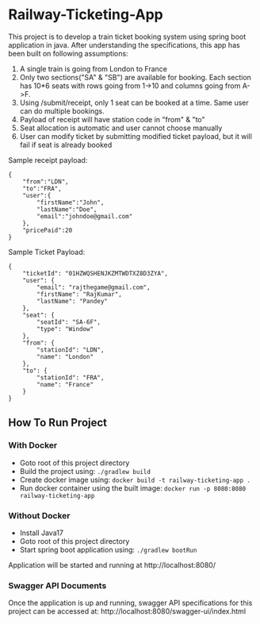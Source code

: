 # Railway-Ticketing-App
This project is to develop a train ticket booking system using spring boot application in java.
After understanding the specifications, this app has been built on following assumptions:
1) A single train is going from London to France
2) Only two sections("SA" & "SB") are available for booking. Each section has 10*6 seats with rows going from 1->10 and columns going from A->F.
3) Using /submit/receipt, only 1 seat can be booked at a time. Same user can do multiple bookings.
4) Payload of receipt will have station code in "from" & "to"
5) Seat allocation is automatic and user cannot choose manually
6) User can modify ticket by submitting modified ticket payload, but it will fail if seat is already booked

Sample receipt payload:
```
{
    "from":"LDN",
    "to":"FRA",
    "user":{
        "firstName":"John",
        "lastName":"Doe",
        "email":"johndoe@gmail.com"
    },
    "pricePaid":20
}
```

Sample Ticket Payload:

```
{
    "ticketId": "01HZWQSHENJKZMTWDTXZ8D3ZYA",
    "user": {
        "email": "rajthegame@gmail.com",
        "firstName": "RajKumar",
        "lastName": "Pandey"
    },
    "seat": {
        "seatId": "SA-6F",
        "type": "Window"
    },
    "from": {
        "stationId": "LDN",
        "name": "London"
    },
    "to": {
        "stationId": "FRA",
        "name": "France"
    }
}
```

## How To Run Project
### With Docker
- Goto root of this project directory
- Build the project using: ``` ./gradlew build ```
- Create docker image using: ``` docker build -t railway-ticketing-app . ```
- Run docker container using the built image: ``` docker run -p 8080:8080 railway-ticketing-app ```

### Without Docker
- Install Java17
- Goto root of this project directory
- Start spring boot application using: ``` ./gradlew bootRun ```

Application will be started and running at http://localhost:8080/

### Swagger API Documents
Once the application is up and running, swagger API specifications for this project can be accessed at: http://localhost:8080/swagger-ui/index.html

